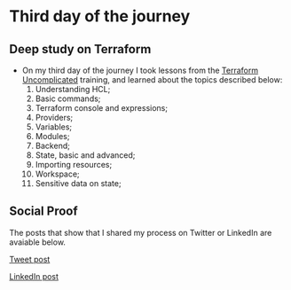 <!-- This is a template you can use for quick progress days. It removes a lot of the steps we encourage you to share in the longer template 000-DAY-ARTICLE-LONG-TEMPLATE.MD-->

# Third day of the journey

## Deep study on Terraform

- On my third day of the journey I took lessons from the [Terraform Uncomplicated](https://www.linuxtips.io/products/treinamento-descomplicando-o-terraform) training, and learned about the topics described below:
  1. Understanding HCL;
  2. Basic commands;
  3. Terraform console and expressions;
  4. Providers;
  5. Variables;
  6. Modules;
  7. Backend;
  8. State, basic and advanced;
  9. Importing resources;
  10. Workspace;
  11. Sensitive data on state;

## Social Proof

The posts that show that I shared my process on Twitter or LinkedIn are avaiable below.

[Tweet post](https://twitter.com/eduardoegito/status/1467873461167177729)

[LinkedIn post](https://www.linkedin.com/posts/eduardoegito_carlos-eduardo-egito-on-twitter-activity-6873639712045703168-KGEn)
